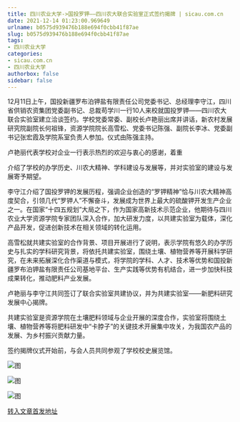 ```yaml
---
title: 四川农业大学->国投罗钾——四川农大联合实验室正式签约揭牌 | sicau.com.cn
date: 2021-12-14 01:23:00.969649
urlname: b0575d939476b188e694f0cbb41f87ae
slug: b0575d939476b188e694f0cbb41f87ae
tags: 
- 四川农业大学
categories:
- sicau.com.cn
- 四川农业大学
authorbox: false
sidebar: false
---
```

12月11日上午，国投新疆罗布泊钾盐有限责任公司党委书记、总经理李守江，四川省供销农资集团党委副书记、总裁苟学川一行10人来校就国投罗钾——四川农大联合实验室建立洽谈签约。学校党委常委、副校长卢艳丽出席并讲话，新农村发展研究院副院长何祖锋，资源学院院长高雪松、党委书记陈强、副院长李冰、党委副书记张宏霞及学院系室负责人参加。仪式由陈强主持。

卢艳丽代表学校对企业一行表示热烈的欢迎与衷心的感谢，着重
<!--more-->
介绍了学校的办学历史、川农大精神、学科建设与发展等，并对实验室的建设与发展寄予期望。

李守江介绍了国投罗钾的发展历程，强调企业创造的“罗钾精神”恰与川农大精神高度契合，引领几代“罗钾人”不懈奋斗，发展成为世界上最大的硫酸钾开发生产企业之一。在国家“十四五规划”大局之下，作为国家高新技术示范企业，他期待与四川农业大学资源学院专家团队深入合作，加大研发力度，以共建实验室为载体，深化产品开发，促进创新技术在相关领域的转化运用。

高雪松就共建实验室的合作背景、项目开展进行了说明，表示学院有悠久的办学历史与扎实的学科研究背景，将依托共建实验室，围绕土壤、植物营养等开展科学研究，在未来拓展深化合作渠道与模式，将学院的学科、人才、技术等优势和国投新疆罗布泊钾盐有限责任公司基地平台、生产实践等优势有机结合，进一步加快科技成果转化，推动肥料产业发展。

卢艳丽与李守江共同签订了联合实验室共建协议，并为共建实验室——新肥料研究发展中心揭牌。

共建实验室是资源学院在土壤肥料领域与企业开展的深度合作，实验室将围绕土壤、植物营养等将肥料研发中“卡脖子”的关键技术开展集中攻关，为我国农产品的发展、为乡村振兴贡献力量。

签约揭牌仪式开始前，与会人员共同参观了学校校史展览馆。

![图](https://news.sicau.edu.cn/__local/E/9A/AB/FDC7DD0C370BCA5B837EFF7EF56_A51A852E_13EE5.jpg)

![图](https://news.sicau.edu.cn/__local/6/9D/2D/9644A64B251C5FAF25B1F98FCB8_3E59ECF4_C2FE.jpg)

![图](https://news.sicau.edu.cn/__local/5/9A/79/C094CEA240DA0E178A39BCE0345_387E7459_C98B.jpg)

[转入文章首发地址](https://news.sicau.edu.cn/info/1078/65993.htm)